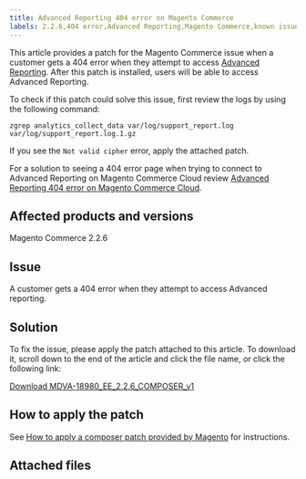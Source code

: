 ```yaml
---
title: Advanced Reporting 404 error on Magento Commerce
labels: 2.2.6,404 error,Advanced Reporting,Magento Commerce,known issues,patch,troubleshooting
---
```


This article provides a patch for the Magento Commerce issue when a customer gets a 404 error when they attempt to access [Advanced Reporting](https://docs.magento.com/m2/ee/user_guide/configuration/general/advanced-reporting.html). After this patch is installed, users will be able to access Advanced Reporting. 

To check if this patch could solve this issue, first review the logs by using the following command:

`` zgrep analytics_collect_data var/log/support_report.log var/log/support_report.log.1.gz ``

If you see the `` Not valid cipher `` error, apply the attached patch.   
   
 For a solution to seeing a 404 error page when trying to connect to Advanced Reporting on Magento Commerce Cloud review [Advanced Reporting 404 error on Magento Commerce Cloud](https://support.magento.com/hc/en-us/articles/360038498611-Advanced-Reporting-not-working-in-Magento-Commerce-Cloud).

## Affected products and versions

Magento Commerce 2.2.6

## Issue

A customer gets a 404 error when they attempt to access Advanced reporting. 

## Solution 

To fix the issue, please apply the patch attached to this article. To download it, scroll down to the end of the article and click the file name, or click the following link:  
   
 [Download MDVA-18980\_EE\_2.2.6\_COMPOSER\_v1](assets/MDVA-18980_EE_2.2.6_COMPOSER_v1.patch)

## How to apply the patch

See [How to apply a composer patch provided by Magento](https://support.magento.com/hc/en-us/articles/360028367731) for instructions. 

## Attached files